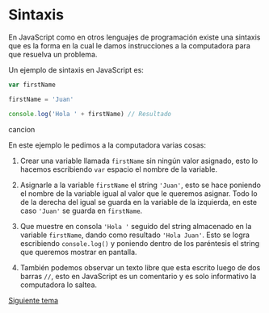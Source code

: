 # Sintaxis

En JavaScript como en otros lenguajes de programación existe una sintaxis que es la forma en la cual le damos instrucciones a la computadora para que resuelva un problema.

Un ejemplo de sintaxis en JavaScript es:

```js
var firstName

firstName = 'Juan'

console.log('Hola ' + firstName) // Resultado
```
cancion

En este ejemplo le pedimos a la computadora varias cosas:

1. Crear una variable llamada `firstName` sin ningún valor asignado, esto lo hacemos escribiendo `var` espacio el nombre de la variable.

2. Asignarle a la variable `firstName` el string `'Juan'`, esto se hace poniendo el nombre de la variable igual al valor que le queremos asignar. Todo lo de la derecha del igual se guarda en la variable de la izquierda, en este caso `'Juan'` se guarda en `firstName`.

3. Que muestre en consola `'Hola '` seguido del string almacenado en la variable `firstName`, dando como resultado `'Hola Juan'`. Esto se logra escribiendo `console.log()` y poniendo dentro de los paréntesis el string que queremos mostrar en pantalla.

4. También podemos observar un texto libre que esta escrito luego de dos barras `//`, esto en JavaScript es un comentario y es solo informativo la computadora lo saltea.

[Siguiente tema](01_02_palabras_reservadas.md)